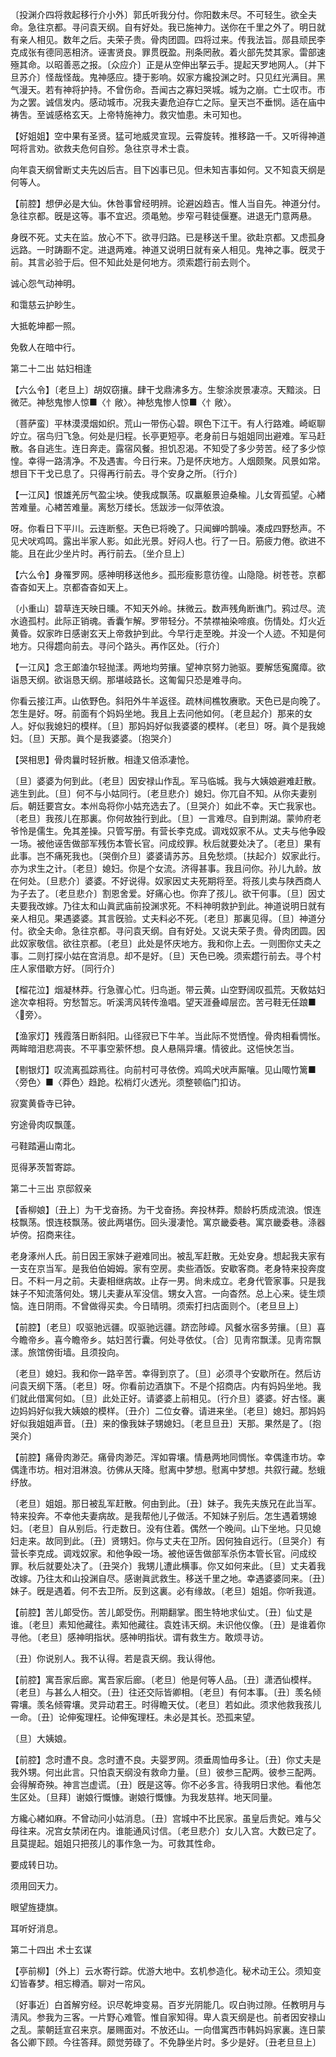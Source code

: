 <!-- { "loadSidebar": true } -->
〔投渊介四将救起移行介小外〕郭氏听我分付。你阳数未尽。不可轻生。欲全夫命。急往京都。寻问袁天纲。自有好处。我已施神力。送你在千里之外了。明日就有亲人相见。数年之后。夫荣子贵。骨肉团圆。四将过来。传我法旨。郧县顽民李克成张有德同恶相济。诬害贤良。罪贯旣盈。刑条罔赦。着火部先焚其家。雷部速殛其命。以昭善恶之报。〔众应介〕正是从空伸出拏云手。提起天罗地网人。〔并下旦苏介〕怪哉怪哉。鬼神感应。捷于影响。奴家方纔投渊之时。只见红光满目。黑气漫天。若有神将护持。不曾伤命。吾闻古之寡妇哭城。城为之崩。亡士叹市。市为之罢。诚信发内。感动城市。况我夫妻危迫存亡之际。皇天岂不垂悯。适在庙中祷吿。至诚感格玄天。上帝特施神力。救灾恤患。未可知也。 

【好姐姐】空中果有圣贤。猛可地威灵宣现。云霄旋转。推移路一千。又听得神道呵将言劝。欲救夫危何自殄。急往京寻术士袁。

向年袁天纲曾断丈夫先凶后吉。目下凶事已见。但未知吉事如何。又不知袁天纲是何等人。 

【前腔】想伊必是大仙。休咎事曾经明辨。论避凶趋吉。惟人当自先。神道分付。急往京都。旣是这等。事不宜迟。须黾勉。步窄弓鞋徒偃蹇。进退无门意两悬。

身旣不死。丈夫在监。放心不下。欲寻归路。已是移送千里。欲赴京都。又虑孤身远路。一时踌蹰不定。进退两难。神道又说明日就有亲人相见。鬼神之事。旣灵于前。其言必验于后。但不知此处是何地方。须索趱行前去则个。 

诚心怨气动神明。



和霭慈云护眇生。

大抵乾坤都一照。



免敎人在暗中行。 

第二十二出
姑妇相逢

【六么令】〔老旦上〕胡奴窃攘。肆干戈鼎沸多方。生黎涂炭景凄凉。天黯淡。日微茫。神愁鬼惨人惊■〈忄敞〉。神愁鬼惨人惊■〈忄敞〉。

〔菩萨蛮〕平林漠漠烟如织。荒山一带伤心碧。暝色下江干。有人行路难。崎岖聊竚立。宿鸟归飞急。何处是归程。长亭更短亭。老身前日与姐姐同出避难。军马赶散。各自逃生。连日奔走。露宿风餐。担饥忍渴。不知受了多少劳苦。经了多少惊惶。幸得一路淸净。不及遇害。今日行来。乃是怀庆地方。人烟颇聚。风景如常。想目下干戈已息了。只得再行前去。寻个安身之所。〔行介〕 

【一江风】恨雄羌厉气盈尘坱。使我成飘荡。叹羸躯景迫桑楡。儿女胥孤望。心緖苦难量。心緖苦难量。离愁万缕长。恁跋涉一似萍依浪。

呀。你看日下平川。云连断壑。天色已将晚了。只闻蝉吟鹊噪。凑成四野愁声。不见犬吠鸡鸣。露出半家人影。如此光景。好闷人也。行了一日。筋疲力倦。欲进不能。且在此少坐片时。再行前去。〔坐介旦上〕 

【六么令】身罹罗网。感神明移送他乡。孤形瘦影意彷徨。山隐隐。树苍苍。京都杳杳如天上。京都杳杳如天上。

〔小重山〕碧草连天映日曛。不知天外岭。抹微云。数声残角断谯门。鸦过尽。流水遶孤村。此际正销魂。香囊乍解。罗带轻分。不禁襟袖染啼痕。伤情处。灯火近黄昏。奴家昨日感谢玄天上帝救护到此。今早行走至晚。并没一个人迹。不知是何地方。只得趱向前去。寻问个路头。再作区处。〔行介〕 

【一江风】念王郞溘尔轻抛漾。两地均劳攘。望神京努力驰驱。要解恁寃魔瘴。欲诣恳天纲。欲诣恳天纲。那堪岐路长。这匍匐只恐是难寻向。

你看云接江声。山依野色。斜阳外牛羊返径。疏林间樵牧赓歌。天色已是向晚了。怎生是好。呀。前面有个妈妈坐地。我且上去问他如何。〔老旦起介〕那来的女人。好似我媳妇的模样。〔旦〕那妈妈好似我婆婆的模样。〔老旦〕呀。眞个是我媳妇。〔旦〕天那。眞个是我婆婆。〔抱哭介〕 

【哭相思】骨肉曩时轻折散。相逢又倍添凄怆。

〔旦〕婆婆为何到此。〔老旦〕因安禄山作乱。军马临城。我与大姨娘避难赶散。逃生到此。〔旦〕何不与小姑同行。〔老旦悲介〕媳妇。你兀自不知。从你夫妻别后。朝廷要宫女。本州岛将你小姑充选去了。〔旦哭介〕如此不幸。天亡我家也。〔老旦〕我孩儿在那裏。你何故独行到此。〔旦〕一言难尽。自到荆湖。蒙帅府老爷怜是儒生。免其差操。只管写册。有营长李克成。调戏奴家不从。丈夫与他争殴一场。被他诬吿做部军残伤本管长官。问成绞罪。秋后就要处决了。〔老旦〕果有此事。岂不痛死我也。〔哭倒介旦〕婆婆请苏苏。且免愁烦。〔扶起介〕奴家此行。亦为求生之计。〔老旦〕媳妇。你是个女流。济得甚事。我且问你。孙儿九龄。放在何处。〔旦悲介〕婆婆。不好说得。奴家因丈夫死期将至。将孩儿卖与陕西商人为子去了。〔老旦悲介〕割恩舍爱。好痛心也。你弃了孩儿。欲干何事。〔旦〕因丈夫要我改嫁。乃往太和山眞武庙前投渊求死。不料神明救护到此。神道说明日就有亲人相见。果遇婆婆。其言旣验。丈夫料必不死。〔老旦〕那裏见得。〔旦〕神道分付。欲全夫命。急往京都。寻问袁天纲。自有好处。又说夫荣子贵。骨肉团圆。因此奴家敬信。欲往京都。〔老旦〕此处是怀庆地方。我和你上去。一则图你丈夫之事。二则打探小姑在宫消息。却不是好。〔旦〕天色已晚。须索趱行前去。寻个村庄人家借歇方好。〔同行介〕 

【榴花泣】烟凝林莽。行急骤心忙。归鸟逝。带云黄。山空野阔叹孤荒。天敎姑妇途次幸相将。穷愁暂忘。听溪湾风转传渔唱。望天涯叠嶂层峦。苦弓鞋无任踉■〈旁〉。

【渔家灯】残霞落日断斜阳。山径寂已下牛羊。当此际不觉恓惶。骨肉相看惆怅。两眸暗泪悲凋丧。不平事空萦怀想。良人悬隔异壤。情彼此。这悒怏怎当。

【剔银灯】叹流离孤踪焉往。向前村可寻依傍。鸡鸣犬吠声厮嚷。见山陬竹篱■〈旁色〉■〈莽色〉趋跄。松梢灯火透光。须整顿临门扣访。

寂寞黄昏寺已钟。



穷途骨肉叹飘蓬。

弓鞋踏遍山南北。



觅得茅茨暂寄踪。 

第二十三出
京邸叙亲

【香柳娘】〔丑上〕为干戈奋扬。为干戈奋扬。奔投林莽。颓龄朽质成流浪。恨连枝飘荡。恨连枝飘荡。彼此两堪伤。回头漫凄怆。寓京畿委巷。寓京畿委巷。涤器垆傍。招商来往。

老身涿州人氏。前日因王家妹子避难同出。被乱军赶散。无处安身。想起我夫家有一支在京当军。是我伯伯姆姆。家有空房。卖些酒饭。安歇客商。老身特来投奔度日。不料一月之前。夫妻相继病故。止存一男。尙未成立。老身代管家事。只是我妹子不知流落何处。甥儿夫妻从军没信。甥女入宫。一向杳然。总上心来。徒生烦恼。连日阴雨。不曾做得买卖。今日晴明。须索打扫店面则个。〔老旦旦上〕 

【前腔】〔老旦〕叹驱驰远疆。叹驱驰远疆。跻峦陟嶂。风餐水宿多劳攘。〔旦〕喜今瞻帝乡。喜今瞻帝乡。姑妇苦行囊。何处寻依仗。〔合〕见靑帘飘漾。见靑帘飘漾。旅馆傍街墙。且须投向。

〔老旦〕媳妇。我和你一路辛苦。幸得到京了。〔旦〕必须寻个安歇所在。然后访问袁天纲下落。〔老旦〕呀。你看前边酒旗下。不是个招商店。内有妈妈坐地。我们就此借寓何如。〔旦〕此处正好。请婆婆上前相见。〔行介旦〕婆婆。好古怪。裏边妈妈好似我大姨娘的模样。〔丑介〕二位女眷。请进来坐。〔老旦〕媳妇。那妈妈好似我姐姐声音。〔丑〕来的像我妹子甥媳妇。〔老旦旦丑〕天那。果然是了。〔抱哭介〕 

【前腔】痛骨肉渺茫。痛骨肉渺茫。浑如霄壤。情悬两地同惆怅。幸偶逢市坊。幸偶逢市坊。相对泪淋浪。彷佛从天降。慰离中梦想。慰离中梦想。共叙行藏。愁蛾纾放。

〔老旦〕姐姐。那日被乱军赶散。何由到此。〔丑〕妹子。我先夫族兄在此当军。特来投奔。不幸他夫妻病故。是我帮他儿子做活。不知妹子别后。怎生遇着甥媳妇。〔老旦〕自从别后。行走数日。没有住着。偶然一个晚间。山下坐地。只见媳妇走来。故同到此。〔丑〕贤甥妇。你与丈夫在卫所。因何独自远行。〔旦哭介〕有营长李克成。调戏奴家。和他争殴一场。被他诬吿做部军杀伤本管长官。问成绞罪。秋后就要处决了。〔丑哭介〕我甥儿遭此横事。你又如何来此。〔旦〕丈夫着我改嫁。乃往太和山投渊自尽。感谢眞武救生。移送千里之地。幸遇婆婆同来。〔丑〕妹子。旣是遇着。何不去卫所。反到这裏。必有缘故。〔老旦〕姐姐。你听我道。 

【前腔】苦儿郞受伤。苦儿郞受伤。刑期翻掌。图生特地求仙丈。〔丑〕仙丈是谁。〔老旦〕素知他藏往。素知他藏往。袁姓讳天纲。未识他仪像。〔丑〕是谁着你寻他。〔老旦〕感神明指状。感神明指状。谓有救生方。敢烦寻访。

〔丑〕你说别人。我不认得。若是袁天纲。我认得他。 

【前腔】寓吾家后廊。寓吾家后廊。〔老旦〕他是何等人品。〔丑〕潇洒仙模样。〔老旦〕与甚么人相交。〔丑〕往还交际皆卿相。〔老旦〕有何本事。〔丑〕羡名倾霄壤。羡名倾霄壤。灵异动君王。时得瞻天仗。〔老旦〕若如此。须求他救我孩儿一命。〔丑〕论伸寃理枉。论伸寃理枉。未必是其长。恐孤来望。

〔旦〕大姨娘。 

【前腔】念时遭不良。念时遭不良。夫婴罗网。须垂周恤毋多让。〔丑〕你丈夫是我外甥。何出此言。只怕袁天纲没有救命力量。〔旦〕彼参三配两。彼参三配两。会得解奇殃。神言岂虚谎。〔丑〕旣是这等。你不必多言。待我明日求他。看他怎生区处。〔旦拜〕谢娘行慨慷。谢娘行慨慷。为我发慈祥。地天同量。

方纔心緖如麻。不曾动问小姑消息。〔丑〕宫城中不比民家。虽皇后贵妃。难与父母往来。况宫女禁闭在内。谁能通风讨信。〔老旦悲介〕女儿入宫。大数已定了。且莫提起。姐姐只把孩儿的事作急一为。可救其性命。 

要成转日功。



须用回天力。

眼望旌捷旗。



耳听好消息。 

第二十四出
术士玄谋

【亭前柳】〔外上〕云水寄行踪。优游大地中。玄机参造化。秘术动王公。须知变幻皆春梦。相忘樽酒。聊对一帘风。

〔好事近〕白首解穷经。识尽乾坤变易。百岁光阴能几。叹白驹过隙。任教明月与淸风。参我为三客。一片野心难管。惟自家知得。卑人袁天纲是也。前者因安禄山之乱。蒙朝廷宣召来京。屡赐面对。不放还山。一向借寓西市韩妈妈家裏。连日蒙各公卿下顾。今往答拜。颇觉劳碌了。不免静坐片时。多少是好。〔丑老旦旦上〕 

